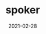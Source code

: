 ---
title: spoker
projectLink: https://spoker.sznm.dev/intro
# repoLink: https://github.com/sozonome/spoker
description: My take on scrum poker.
date: "2021-02-28"
icon: "/app_icons/chip.svg"
thumbnail: "/app_preview/spoker.png"
# thumbnailDark: "/app_preview/public-apis-dark.png"
highlight: true
featured: true
sznmApps: true
appStoreLink:
playStoreLink:
stacks: 
  - nextjs
  - chakra-ui
---